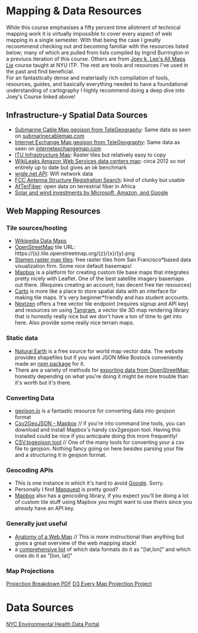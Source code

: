 # Mapping & Data Resources
While this course emphasises a fifty percent time allotment of technical mapping work it is virtually impossible to cover every aspect of web mapping in a single semester. With that being the case I greatly recoommend checking out and becoming familiar with the resources listed below; many of which are pulled from
lists compiled by Ingrid Burrington in a previuos iteration of this course. Others are from [Joey k. Lee's All Maps Lie](https://all-maps-lie-2020.netlify.app/) course taught at NYU ITP. The rest are tools and resources I've used in the past and find beneficial.
<br>
For an fantastically dense and materiaally rich compilation of tools, resources, guides, and basically everything needed to have a foundational understanding of cartography I highly recommend doing a deep dive into Joey's Course linked above!

## Infrastructure-y Spatial Data Sources
* [Submarine Cable Map geojson from TeleGeography](https://raw.githubusercontent.com/telegeography/www.submarinecablemap.com/master/public/api/v2/cable/cable*geo.json): Same data as seen on [submarinecablemap.com](http://submarinecablemap.com)
* [Internet Exchange Map geojson from TeleGeography](https://raw.githubusercontent.com/telegeography/www.internetexchangemap.com/master/public/api/v2/buildings.geojson): Same data as seen on [internetexchangemap.com](http://internetexchangemap.com)
* [ITU Infrastructure Map](https://www.itu.int/itu*d/tnd*map*public/): Raster tiles but relatively easy to copy
* [WikiLeaks Amazon Web Services data centers map](https://wikileaks.org/amazon*atlas/map/aws_geojson.json): circa 2012 so not entirely up to date but gives an ok benchmark
* [wigle.net API](https://api.wigle.net/): Wifi network data
* [FCC Antenna Structure Registration Search](https://wireless2.fcc.gov/UlsApp/AsrSearch/asrRegistrationSearch.jsp): kind of clunky but usable
* [AfTerFiber](https://afterfibre.nsrc.org/): open data on terrestrial fiber in Africa
* [Solar and wind investments by Microsoft, Amazon, and Google](https://gist.github.com/lifewinning/2428e0f73a7953cca6094e0ecb5d506b)

## Web Mapping Resources

### Tile sources/hosting
* [Wikipedia Data Maps](https://seealso.org/)
* [OpenStreetMap](http://openstreetmap.org) tile URL: https://{s}.tile.openstreetmap.org/{z}/{x}/{y}.png
* [Stamen raster map tiles](http://maps.stamen.com/): free raster tiles from San Francisco*based data visualization firm. Some nice default basemaps!
* [Mapbox](http://mapbox.com) is a platform for creating custom tile base maps that integrates pretty nicely with Leaflet. One of the best satellite imagery basemaps out there. (Requires creating an account; has decent free tier resources)
* [Carto](https://carto.com/help/getting*started/student*accounts/) is more like a place to store spatial data with an interface for making tile maps. It's very beginner*friendly and has student accounts. 
* [Nextzen](https://www.nextzen.org/) offers a free vector tile endpoint (requires signup and API key) and resources on using [Tangram](https://play.tangram.city/), a vector tile 3D map rendering library that is honestly really nice but we don't have a ton of time to get into here. Also provide some really nice terrain maps.

### Static data
* [Natural Earth](https://www.naturalearthdata.com/) is a free source for world map vector data. The website provides shapefiles but if you want JSON Mike Bostock conveniently made an [npm package](https://unpkg.com/browse/world*atlas@2.0.2/) for it. 
* There are a variety of methods for [exporting data from OpenStreetMap](https://wiki.openstreetmap.org/wiki/Downloading_data); honestly depending on what you're doing it might be more trouble than it's worth but it's there. 

### Converting Data
* [geojson.io](http://geojson.io) is a fantastic resource for converting data into geojson format
* [Csv2GeoJSON - Mapbox](https://github.com/mapbox/csv2geojson) // if you're into command line tools, you can download and install Mapbox's handy csv2geojson tool. Having this installed could be nice if you anticipate doing this more frequently!
* [CSV.togeojson tool](http://csv.togeojson.com/) // One of the many tools for converting your a csv file to geojson. Nothing fancy going on here besides parsing your file and a structuring it in geojson format.

### Geocoding APIs
* This is one instance in which it's hard to avoid [Google](https://developers.google.com/maps/documentation/geocoding/start). Sorry. 
* Personally I find [Mapquest](https://developer.mapquest.com/documentation/geocoding*api/) is pretty good?
* [Mapbox](https://docs.mapbox.com/api/search/geocoding/) also has a geocoding library, if you expect you'll be doing a lot of custom tile stuff using Mapbox you might want to use theirs since you already have an API key. 

### Generally just useful
* [Anatomy of a Web Map](http://maptime.io/anatomy-of-a-web-map/#0) // This is more instructional than anything but gives a great overview of the web mapping stack!
* a [comprehensive list](https://macwright.com/lonlat/) of which data formats do it as "[lat,lon]" and which ones do it as "[lon, lat]"

### Map Projections
[Projection Breakdown PDF](https://www.humbleisd.net/cms/lib2/TX01001414/Centricity/Domain/3635/Map%20Projections.pdf)
[D3 Every Map Projection Project](https://bl.ocks.org/mbostock/29cddc0006f8b98eff12e60dd08f59a7)


# Data Sources
[NYC Environmental Health Data Portal](https://a816-dohbesp.nyc.gov/IndicatorPublic/)
